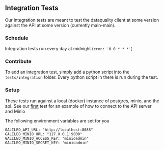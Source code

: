 ## Integration Tests

Our integration tests are meant to test the dataquality client at some version against
the API at some version (currently main-main).

### Schedule
Integration tests run every day at midnight (`cron: '0 0 * * *'`)

### Contribute
To add an integration test, simply add a python script into the `tests/integration`
folder. Every python script in there is run during the test.

### Setup
These tests run against a local (docker) instance of postgres, minio, and the api.
See our [first](./tests/integration/mock_training_run.py) test for an example of
how to connect to the API server and Minio

The following environment variables are set for you
```
GALILEO_API_URL: "http://localhost:8088"
GALILEO_MINIO_URL: "127.0.0.1:9000"
GALILEO_MINIO_ACCESS_KEY: "minioadmin"
GALILEO_MINIO_SECRET_KEY: "minioadmin"
```

